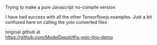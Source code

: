 

Trying to make a pure Javascript no-compile version

I have had success with all the other Tensorflowjs examples. Just a bit confused here on calling the yolo converted files

original github at  
https://github.com/ModelDepot/tfjs-yolo-tiny-demo


